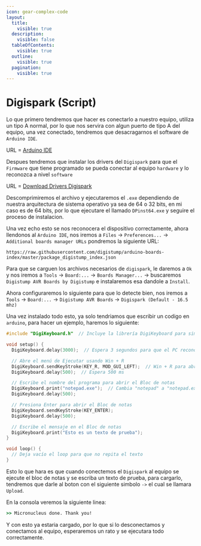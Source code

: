 ```yaml
---
icon: gear-complex-code
layout:
  title:
    visible: true
  description:
    visible: false
  tableOfContents:
    visible: true
  outline:
    visible: true
  pagination:
    visible: true
---
```


# Digispark (Script)

Lo que primero tendremos que hacer es conectarlo a nuestro equipo, utiliza un tipo A normal, por lo que nos servira con algun puerto de tipo A del equipo, una vez conectado, tendremos que desacragarnos el software de `Arduino IDE`.

URL = [Arduino IDE](https://www.arduino.cc/en/software)

Despues tendremos que instalar los drivers del `Digispark` para que el `Firmware` que tiene programado se pueda conectar al equipo `hardware` y lo reconozca a nivel `software`

URL = [Download Drivers Digispark](https://drive.google.com/file/d/1CPceJItGvD75XlcbRszFH5Nak19coy9m/view?usp=sharing)

Descomprimiremos el archivo y ejecutaremos el `.exe` dependiendo de nuestra arquitectura de sistema operativo ya sea de 64 o 32 bits, en mi caso es de 64 bits, por lo que ejecutare el llamado `DPinst64.exe` y seguire el proceso de instalacion.

Una vez echo esto se nos reconocera el dispositivo correctamente, ahora llendonos al `Arduino IDE`, nos iremos a `Files` -> `Preferences...` -> `Additional boards manager URLs` pondremos la siguiente URL:

```
https://raw.githubusercontent.com/digistump/arduino-boards-index/master/package_digistump_index.json
```

Para que se carguen los archivos necesarios de `digispark`, le daremos a `Ok` y nos iremos a `Tools` -> `Board:...` -> `Boards Manager...` -> buscaremos `Digistump AVR Boards by Digistump` e instalaremos esa dandole a `Install`.

Ahora configuraremos lo siguiente para que lo detecte bien, nos iremos a `Tools` -> `Board:...` -> `Digistump AVR Boards` -> `Digispark (Default - 16.5 mhz)`

Una vez instalado todo esto, ya solo tendriamos que escribir un codigo en `arduino`, para hacer un ejemplo, haremos lo siguiente:

```cpp
#include "DigiKeyboard.h"  // Incluye la librería DigiKeyboard para simular teclas

void setup() {
  DigiKeyboard.delay(3000);  // Espera 3 segundos para que el PC reconozca el Digispark

  // Abre el menú de Ejecutar usando Win + R
  DigiKeyboard.sendKeyStroke(KEY_R, MOD_GUI_LEFT);  // Win + R para abrir "Ejecutar"
  DigiKeyboard.delay(500);  // Espera 500 ms

  // Escribe el nombre del programa para abrir el Bloc de notas
  DigiKeyboard.print("notepad.exe");  // Cambia "notepad" a "notepad.exe" si es necesario
  DigiKeyboard.delay(500);

  // Presiona Enter para abrir el Bloc de notas
  DigiKeyboard.sendKeyStroke(KEY_ENTER);
  DigiKeyboard.delay(500);

  // Escribe el mensaje en el Bloc de notas
  DigiKeyboard.print("Esto es un texto de prueba");
}

void loop() {
  // Deja vacío el loop para que no repita el texto
}
```

Esto lo que hara es que cuando conectemos el `Digispark` al equipo se ejecute el bloc de notas y se escriba un texto de prueba, para cargarlo, tendremos que darle al boton con el siguiente simbolo `->` el cual se llamara `Upload`.

En la consola veremos la siguiente linea:

```cmd
>> Micronucleus done. Thank you!
```

Y con esto ya estaria cargado, por lo que si lo desconectamos y conectamos al equipo, esperaremos un rato y se ejecutara todo correctamente.
